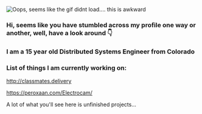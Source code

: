![Oops, seems like the gif didnt load.... this is awkward](https://github.com/TheLDB/theldb/blob/master/20051-programming.gif)
### Hi, seems like you have stumbled across my profile one way or another, well, have a look around 👇
### I am a 15 year old Distributed Systems Engineer from Colorado
### List of things I am currently working on:
http://classmates.delivery

https://peroxaan.com/Electrocam/

A lot of what you'll see here is unfinished projects...



<!--
**TheLDB/theldb** is a ✨ _special_ ✨ repository because its `README.md` (this file) appears on your GitHub profile.

Here are some ideas to get you started:

- 🔭 I’m currently working on ...
- 🌱 I’m currently learning ...
- 👯 I’m looking to collaborate on ...
- 🤔 I’m looking for help with ...
- 💬 Ask me about ...
- 📫 How to reach me: ...
- 😄 Pronouns: ...
- ⚡ Fun fact: ...
-->

